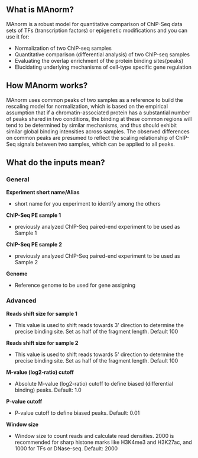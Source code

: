 What is MAnorm?
--------------

MAnorm is a robust model for quantitative comparison of ChIP-Seq data sets of TFs (transcription factors) or epigenetic modifications and you can use it for:

* Normalization of two ChIP-seq samples
* Quantitative comparison (differential analysis) of two ChIP-seq samples
* Evaluating the overlap enrichment of the protein binding sites(peaks)
* Elucidating underlying mechanisms of cell-type specific gene regulation

How MAnorm works?
----------------

MAnorm uses common peaks of two samples as a reference to build the rescaling model for normalization, which is based on the empirical assumption that if a chromatin-associated protein has a substantial number of peaks shared in two conditions, the binding at these common regions will tend to be determined by similar mechanisms, and thus should exhibit similar global binding intensities across samples. The observed differences on common peaks are presumed to reflect the scaling relationship of ChIP-Seq signals between two samples, which can be applied to all peaks.

What do the inputs mean?
----------------

### General

**Experiment short name/Alias**

* short name for you experiment to identify among the others

**ChIP-Seq PE sample 1**
* previously analyzed ChIP-Seq paired-end experiment to be used as Sample 1

**ChIP-Seq PE sample 2**

* previously analyzed ChIP-Seq paired-end experiment to be used as Sample 2

**Genome**

* Reference genome to be used for gene assigning

### Advanced

**Reads shift size for sample 1**

* This value is used to shift reads towards 3' direction to determine
the precise binding site. Set as half of the fragment length. Default 100

**Reads shift size for sample 2**

* This value is used to shift reads towards 5' direction to determine
the precise binding site. Set as half of the fragment length. Default 100

**M-value (log2-ratio) cutoff**

* Absolute M-value (log2-ratio) cutoff to define biased (differential binding)
peaks. Default: 1.0

**P-value cutoff**

* P-value cutoff to define biased peaks. Default: 0.01

**Window size**

* Window size to count reads and calculate read densities. 2000 is recommended for
sharp histone marks like H3K4me3 and H3K27ac, and 1000 for TFs or DNase-seq.
Default: 2000